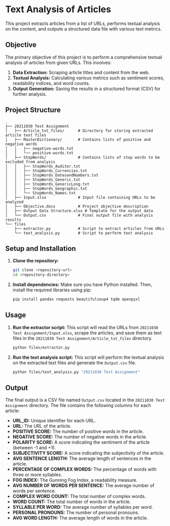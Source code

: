 # Text Analysis of Articles

This project extracts articles from a list of URLs, performs textual analysis on the content, and outputs a structured data file with various text metrics.

## Objective

The primary objective of this project is to perform a comprehensive textual analysis of articles from given URLs. This involves:
1.  **Data Extraction:** Scraping article titles and content from the web.
2.  **Textual Analysis:** Calculating various metrics such as sentiment scores, readability indices, and word counts.
3.  **Output Generation:** Saving the results in a structured format (CSV) for further analysis.

## Project Structure

```
.
├── 20211030 Test Assignment
│   ├── Article_txt_files/      # Directory for storing extracted article text files
│   ├── MasterDictionary/       # Contains lists of positive and negative words
│   │   ├── negative-words.txt
│   │   └── positive-words.txt
│   ├── StopWords/              # Contains lists of stop words to be excluded from analysis
│   │   ├── StopWords_Auditor.txt
│   │   ├── StopWords_Currencies.txt
│   │   ├── StopWords_DatesandNumbers.txt
│   │   ├── StopWords_Generic.txt
│   │   ├── StopWords_GenericLong.txt
│   │   ├── StopWords_Geographic.txt
│   │   └── StopWords_Names.txt
│   ├── Input.xlsx              # Input file containing URLs to be analyzed
│   ├── Objective.docx          # Project objective description
│   ├── Output Data Structure.xlsx # Template for the output data
│   └── Output.csv              # Final output file with analysis results
└── files
    ├── extractor.py            # Script to extract articles from URLs
    └── text_analysis.py        # Script to perform text analysis
```

## Setup and Installation

1.  **Clone the repository:**
    ```bash
    git clone <repository-url>
    cd <repository-directory>
    ```

2.  **Install dependencies:**
    Make sure you have Python installed. Then, install the required libraries using pip:
    ```bash
    pip install pandas requests beautifulsoup4 tqdm openpyxl
    ```

## Usage

1.  **Run the extractor script:**
    This script will read the URLs from `20211030 Test Assignment/Input.xlsx`, scrape the articles, and save them as text files in the `20211030 Test Assignment/Article_txt_files` directory.

    ```bash
    python files/extractor.py
    ```

2.  **Run the text analysis script:**
    This script will perform the textual analysis on the extracted text files and generate the `Output.csv` file.

    ```bash
    python files/text_analysis.py "20211030 Test Assignment"
    ```

## Output

The final output is a CSV file named `Output.csv` located in the `20211030 Test Assignment` directory. The file contains the following columns for each article:

*   **URL_ID:** Unique identifier for each URL.
*   **URL:** The URL of the article.
*   **POSITIVE SCORE:** The number of positive words in the article.
*   **NEGATIVE SCORE:** The number of negative words in the article.
*   **POLARITY SCORE:** A score indicating the sentiment of the article (between -1 and +1).
*   **SUBJECTIVITY SCORE:** A score indicating the subjectivity of the article.
*   **AVG SENTENCE LENGTH:** The average length of sentences in the article.
*   **PERCENTAGE OF COMPLEX WORDS:** The percentage of words with three or more syllables.
*   **FOG INDEX:** The Gunning Fog Index, a readability measure.
*   **AVG NUMBER OF WORDS PER SENTENCE:** The average number of words per sentence.
*   **COMPLEX WORD COUNT:** The total number of complex words.
*   **WORD COUNT:** The total number of words in the article.
*   **SYLLABLE PER WORD:** The average number of syllables per word.
*   **PERSONAL PRONOUNS:** The number of personal pronouns.
*   **AVG WORD LENGTH:** The average length of words in the article.
